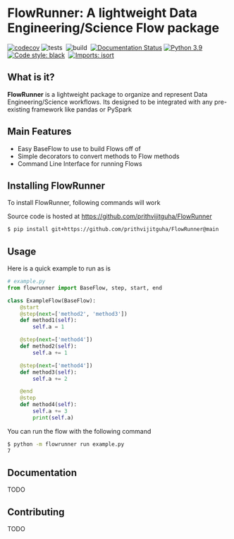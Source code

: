 # FlowRunner: A lightweight Data Engineering/Science Flow package

[![codecov](https://codecov.io/gh/prithvijitguha/FlowRunner/branch/main/graph/badge.svg?token=0B8X2WF0OA)](https://codecov.io/gh/prithvijitguha/FlowRunner)
![tests](https://github.com/prithvijitguha/FlowRunner/actions/workflows/tests.yml/badge.svg?branch=main)&nbsp;
![build](https://github.com/prithvijitguha/FlowRunner/actions/workflows/build.yml/badge.svg?branch=main)&nbsp;
[![Documentation Status](https://readthedocs.org/projects/flowrunner/badge/?version=latest)](https://flowrunner.readthedocs.io/en/latest/?badge=latest)
[![Python 3.9](https://img.shields.io/badge/python-3.9-%2334D058.svg)](https://www.python.org/downloads/release/python-390/)&nbsp;
[![Code style: black](https://img.shields.io/badge/code%20style-black-000000.svg)](https://github.com/psf/black)&nbsp;
[![Imports: isort](https://img.shields.io/badge/%20imports-isort-%231674b1?style=flat&labelColor=ef8336)](https://pycqa.github.io/isort/)&nbsp;

## What is it?
**FlowRunner** is a lightweight package to organize and represent Data Engineering/Science workflows. Its designed to be
integrated with any pre-existing framework like pandas or PySpark

## Main Features
- Easy BaseFlow to use to build Flows off of
- Simple decorators to convert methods to Flow methods
- Command Line Interface for running Flows

## Installing FlowRunner
To install FlowRunner, following commands will work

Source code is hosted at https://github.com/prithvijitguha/FlowRunner

```sh
$ pip install git+https://github.com/prithvijitguha/FlowRunner@main
```

## Usage

Here is a quick example to run as is

```python
# example.py
from flowrunner import BaseFlow, step, start, end

class ExampleFlow(BaseFlow):
    @start
    @step(next=['method2', 'method3'])
    def method1(self):
        self.a = 1

    @step(next=['method4'])
    def method2(self):
        self.a += 1

    @step(next=['method4'])
    def method3(self):
        self.a += 2

    @end
    @step
    def method4(self):
        self.a += 3
        print(self.a)
```

You can run the flow with the following command
```sh
$ python -m flowrunner run example.py
7
```

## Documentation
TODO


## Contributing
TODO
